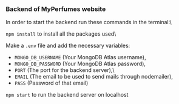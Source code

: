 ### Backend of MyPerfumes website
In order to start the backend run these commands in the terminal:\

`npm install` to install all the packages used\

Make a `.env` file and add the necessary variables: 
 - `MONGO_DB_USERNAME` (Your MongoDB Atlas username),
 - `MONGO_DB_PASSWORD` (Your MongoDB Atlas password),
 - `PORT` (The port for the backend server),\
 - `EMAIL` (The email to be used to send mails through nodemailer),
 - `PASS` (Password of that email)

`npm start` to run the backend server on localhost 
